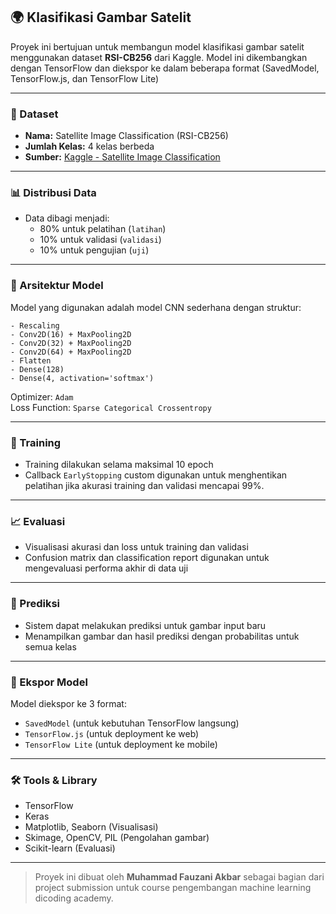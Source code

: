## 🌍 Klasifikasi Gambar Satelit

Proyek ini bertujuan untuk membangun model klasifikasi gambar satelit menggunakan dataset **RSI-CB256** dari Kaggle. Model ini dikembangkan dengan TensorFlow dan diekspor ke dalam beberapa format (SavedModel, TensorFlow\.js, dan TensorFlow Lite)

---

### 📁 Dataset

- **Nama:** Satellite Image Classification (RSI-CB256)
- **Jumlah Kelas:** 4 kelas berbeda
- **Sumber:** [Kaggle - Satellite Image Classification](https://www.kaggle.com/datasets/mahmoudreda55/satellite-image-classification)

---

### 📊 Distribusi Data

- Data dibagi menjadi:
  - 80% untuk pelatihan (`latihan`)
  - 10% untuk validasi (`validasi`)
  - 10% untuk pengujian (`uji`)

---

### 🧪 Arsitektur Model

Model yang digunakan adalah model CNN sederhana dengan struktur:

```
- Rescaling
- Conv2D(16) + MaxPooling2D
- Conv2D(32) + MaxPooling2D
- Conv2D(64) + MaxPooling2D
- Flatten
- Dense(128)
- Dense(4, activation='softmax')
```

Optimizer: `Adam`\
Loss Function: `Sparse Categorical Crossentropy`

---

### 🔀 Training

- Training dilakukan selama maksimal 10 epoch
- Callback `EarlyStopping` custom digunakan untuk menghentikan pelatihan jika akurasi training dan validasi mencapai 99%.

---

### 📈 Evaluasi

- Visualisasi akurasi dan loss untuk training dan validasi
- Confusion matrix dan classification report digunakan untuk mengevaluasi performa akhir di data uji

---

### 🔮 Prediksi

- Sistem dapat melakukan prediksi untuk gambar input baru
- Menampilkan gambar dan hasil prediksi dengan probabilitas untuk semua kelas

---

### 💾 Ekspor Model

Model diekspor ke 3 format:

- `SavedModel` (untuk kebutuhan TensorFlow langsung)
- `TensorFlow.js` (untuk deployment ke web)
- `TensorFlow Lite` (untuk deployment ke mobile)

---

### 🛠 Tools & Library

- TensorFlow
- Keras
- Matplotlib, Seaborn (Visualisasi)
- Skimage, OpenCV, PIL (Pengolahan gambar)
- Scikit-learn (Evaluasi)

---

> Proyek ini dibuat oleh **Muhammad Fauzani Akbar** sebagai bagian dari project submission untuk course pengembangan machine learning dicoding academy. 


